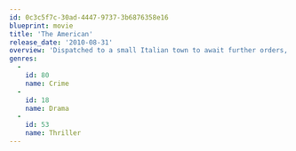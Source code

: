 ```yaml
---
id: 0c3c5f7c-30ad-4447-9737-3b6876358e16
blueprint: movie
title: 'The American'
release_date: '2010-08-31'
overview: 'Dispatched to a small Italian town to await further orders, assassin Jack embarks on a double life that may be more relaxing than is good for him.'
genres:
  -
    id: 80
    name: Crime
  -
    id: 18
    name: Drama
  -
    id: 53
    name: Thriller
---
```

